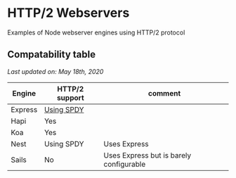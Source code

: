 # HTTP/2 Webservers
Examples of Node webserver engines using HTTP/2 protocol

## Compatability table
_Last updated on: May 18th, 2020_

Engine          | HTTP/2 support    | comment
------          | -----             | -------
Express         | [Using SPDY](express/server-spdy.js)
Hapi            | Yes
Koa             | Yes
Nest            | Using SPDY    | Uses Express
Sails           | No            | Uses Express but is barely configurable